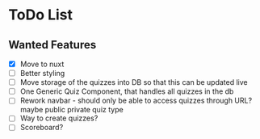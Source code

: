# ToDo List

## Wanted Features

- [x] Move to nuxt
- [ ] Better styling
- [ ] Move storage of the quizzes into DB so that this can be updated live
- [ ] One Generic Quiz Component, that handles all quizzes in the db
- [ ] Rework navbar - should only be able to access quizzes through URL? maybe public private quiz type
- [ ] Way to create quizzes?
- [ ] Scoreboard?

